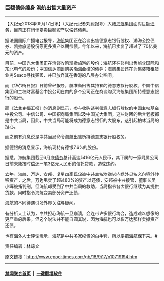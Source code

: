 ### 巨额债务缠身 海航出售大量资产
------------------------

<p>【大纪元2018年09月17日讯】（大纪元记者刘毅报导）大陆<a href="http://www.epochtimes.com/gb/tag/%E6%B5%B7%E8%88%AA.html">海航</a>集团面对巨额<a href="http://www.epochtimes.com/gb/tag/%E5%80%BA%E5%8A%A1.html">债务</a>，目前正在悄悄变卖巨额资产以偿还债务。</p>
<p>据法国国际广播电台报导，<a href="http://www.epochtimes.com/gb/tag/%E6%B5%B7%E8%88%AA.html">海航</a>集团正在洽谈出售德意志银行股权、渤海金控债券、凯撒旅游股份等更多资产以期偿债。今年以来，海航已卖出了超过了170亿美元的资产。</p>
<p>目前，中国光大集团正在洽谈收购凯撒旅游的股份；海航还在谈判出售旅业国际和东北电气的股份；中国信达商谈购买渤海金控的债券；海航集团还在为集装箱租赁业务Seaco寻找买家，并已放弃其在香港的八层办公空间。</p>
<p>而《华尔街日报》日前曾经报导，航准备出售其持有的德意志银行股权。中国中信集团和主权财富基金中投公司在内的多个公司正在商谈购买海航集团所持德意志银行的股份。</p>
<p>而《法兰克福汇报》的消息则显示，参与收购谈判德意志银行股权的中国主权基金中投公司、中信公司、中国招商局集团以及中国光大集团，这些财团的后台老板都是中共当局，因此，中共当局可能将成为德意志银行的大股东，这引起柏林当局的担心。</p>
<p>而之前有消息说是中共当局命令海航出售所持德意志银行股权的。</p>
<p>据德银的消息显示，海航现持有德银7.6%的股份。</p>
<p>据悉，海航集团截至6月底<a href="http://www.epochtimes.com/gb/tag/%E5%80%BA%E5%8A%A1.html">债务</a>总计高达5416亿元人民币，其下属的一家附属公司日前未能按时偿还一笔3亿元人民币的信托贷款，造成违约。</p>
<p>去年，海航、万达、安邦、复星四家民企被中共点名涉嫌以内保外贷名义向境外转移资产，之后，万达甩卖了超过80%的资产以还债，安邦被中共接管，董事长吴小晖被捕判刑，但海航却受到了中共当局的救助，当局指令各大银行继续为其提供贷款，同时指令海航变卖部分资产还债，</p>
<p>海航的不同待遇引发外界关注与疑问。</p>
<p>有分析人士认为，中共担心海航一旦崩溃，会连带许多银行垮台，造成难以想像的更严重的后果。但这个说法并不能自圆其说，因为海航也可以像万达那样卖掉资产还债。</p>
<p>也有海外人士评论表示，海航是中共多家权贵的白手套，所以要把海航保下来。#</p>
<p>责任编辑：林琮文</p>

原文链接：http://www.epochtimes.com/gb/18/9/17/n10719194.htm


------------------------
#### [禁闻聚合首页](https://github.com/gfw-breaker/banned-news/blob/master/README.md) &nbsp;|&nbsp;  [一键翻墙软件](https://github.com/gfw-breaker/nogfw/blob/master/README.md)